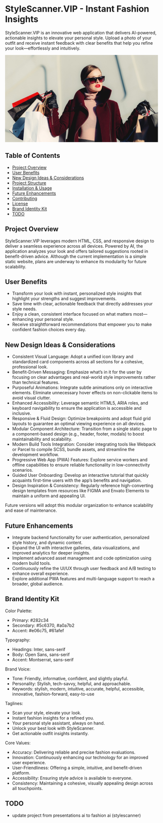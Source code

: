 # StyleScanner.VIP - Instant Fashion Insights

StyleScanner.VIP is an innovative web application that delivers AI-powered, actionable insights to
elevate your personal style. Upload a photo of your outfit and receive instant feedback with clear
benefits that help you refine your look—effortlessly and intuitively.

![alt text](image.png)

## Table of Contents

- [Project Overview](#project-overview)
- [User Benefits](#user-benefits)
- [New Design Ideas & Considerations](#new-design-ideas--considerations)
- [Project Structure](#project-structure)
- [Installation & Usage](#installation--usage)
- [Future Enhancements](#future-enhancements)
- [Contributing](#contributing)
- [License](#license)
- [Brand Identity Kit](#brand-identity-kit)
- [TODO](#todo)

## Project Overview

StyleScanner.VIP leverages modern HTML, CSS, and responsive design to deliver a seamless experience
across all devices. Powered by AI, the application analyzes your look and offers tailored
suggestions rooted in benefit-driven advice. Although the current implementation is a simple static
website, plans are underway to enhance its modularity for future scalability.

## User Benefits

- Transform your look with instant, personalized style insights that highlight your strengths and
  suggest improvements.
- Save time with clear, actionable feedback that directly addresses your style needs.
- Enjoy a clean, consistent interface focused on what matters most—enhancing your personal style.
- Receive straightforward recommendations that empower you to make confident fashion choices every
  day.

## New Design Ideas & Considerations

- Consistent Visual Language: Adopt a unified icon library and standardized card components across
  all sections for a cohesive, professional look.
- Benefit-Driven Messaging: Emphasize what’s in it for the user by focusing on clear advantages and
  real-world style improvements rather than technical features.
- Purposeful Animations: Integrate subtle animations only on interactive elements. Eliminate
  unnecessary hover effects on non-clickable items to avoid visual clutter.
- Enhanced Accessibility: Leverage semantic HTML5, ARIA roles, and keyboard navigability to ensure
  the application is accessible and inclusive.
- Responsive & Fluid Design: Optimize breakpoints and adopt fluid grid layouts to guarantee an
  optimal viewing experience on all devices.
- Modular Component Architecture: Transition from a single static page to a component-based design
  (e.g., header, footer, modals) to boost maintainability and scalability.
- Modern Build Tools Integration: Consider integrating tools like Webpack or Parcel to compile SCSS,
  bundle assets, and streamline the development workflow.
- Progressive Web App (PWA) Features: Explore service workers and offline capabilities to ensure
  reliable functionality in low-connectivity scenarios.
- Guided User Onboarding: Develop an interactive tutorial that quickly acquaints first-time users
  with the app’s benefits and navigation.
- Design Inspiration & Consistency: Regularly reference high-converting design templates from
  resources like FIGMA and Envato Elements to maintain a uniform and appealing UI.

Future versions will adopt this modular organization to enhance scalability and ease of maintenance.

## Future Enhancements

- Integrate backend functionality for user authentication, personalized style history, and dynamic
  content.
- Expand the UI with interactive galleries, data visualizations, and improved analytics for deeper
  insights.
- Implement advanced asset management and code optimization using modern build tools.
- Continuously refine the UI/UX through user feedback and A/B testing to enhance overall experience.
- Explore additional PWA features and multi-language support to reach a broader, global audience.

## Brand Identity Kit

Color Palette:

- Primary: #282c34
- Secondary: #5c6370, #a0a7b2
- Accent: #e06c75, #61afef

Typography:

- Headings: Inter, sans-serif
- Body: Open Sans, sans-serif
- Accent: Montserrat, sans-serif

Brand Voice:

- Tone: Friendly, informative, confident, and slightly playful.
- Personality: Stylish, tech-savvy, helpful, and approachable.
- Keywords: stylish, modern, intuitive, accurate, helpful, accessible, innovative, fashion-forward,
  easy-to-use

Taglines:

- Scan your style, elevate your look.
- Instant fashion insights for a refined you.
- Your personal style assistant, always on hand.
- Unlock your best look with StyleScanner.
- Get actionable outfit insights instantly.

Core Values:

- Accuracy: Delivering reliable and precise fashion evaluations.
- Innovation: Continuously enhancing our technology for an improved user experience.
- User-Friendliness: Offering a simple, intuitive, and benefit-driven platform.
- Accessibility: Ensuring style advice is available to everyone.
- Consistency: Maintaining a cohesive, visually appealing design across all touchpoints.

## TODO

- update project from presentations ai to fashion ai (stylescanner)
